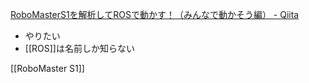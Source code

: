 
[RoboMasterS1を解析してROSで動かす！（みんなで動かそう編） - Qiita](https://qiita.com/tatsuyai713/items/aa338d6b07af11bde88a)
- やりたい
- [[ROS]]は名前しか知らない

[[RoboMaster S1]]

